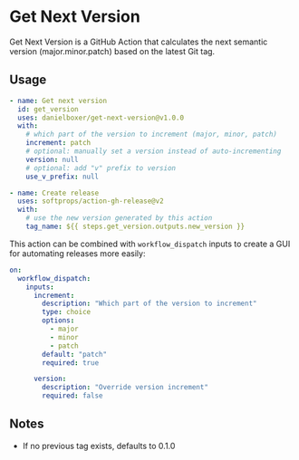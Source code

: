 # Get Next Version

Get Next Version is a GitHub Action that calculates the next semantic version (major.minor.patch) based on the latest Git tag.

## Usage

```yml
- name: Get next version
  id: get_version
  uses: danielboxer/get-next-version@v1.0.0
  with:
    # which part of the version to increment (major, minor, patch)
    increment: patch
    # optional: manually set a version instead of auto-incrementing
    version: null
    # optional: add "v" prefix to version
    use_v_prefix: null

- name: Create release
  uses: softprops/action-gh-release@v2
  with:
    # use the new version generated by this action
    tag_name: ${{ steps.get_version.outputs.new_version }}
```

This action can be combined with `workflow_dispatch` inputs to create a GUI for automating releases more easily:

```yml
on:
  workflow_dispatch:
    inputs:
      increment:
        description: "Which part of the version to increment"
        type: choice
        options:
          - major
          - minor
          - patch
        default: "patch"
        required: true

      version:
        description: "Override version increment"
        required: false
```

## Notes

- If no previous tag exists, defaults to 0.1.0
